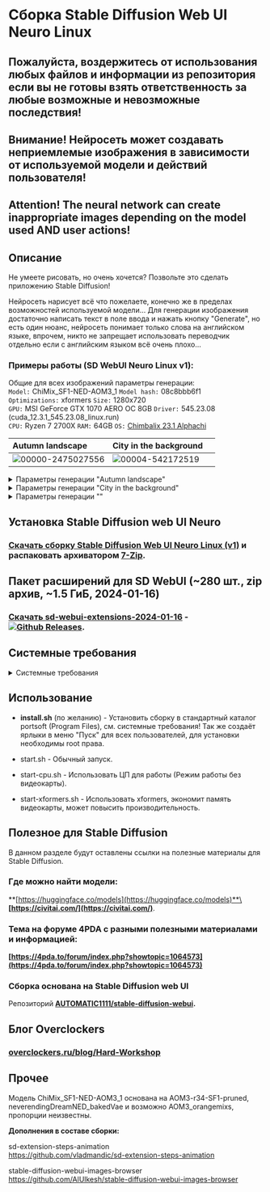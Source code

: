 # Сборка Stable Diffusion Web UI Neuro Linux
## Пожалуйста, воздержитесь от использования любых файлов и информации из репозитория если вы не готовы взять ответственность за любые возможные и невозможные последствия!
## Внимание! Нейросеть может создавать неприемлемые изображения в зависимости от используемой модели и действий пользователя!
## Attention! The neural network can create inappropriate images depending on the model used AND user actions!
## Описание
Не умеете рисовать, но очень хочется? Позвольте это сделать приложению Stable Diffusion!

Нейросеть нарисует всё что пожелаете, конечно же в пределах возможностей используемой модели...
Для генерации изображения достаточно написать текст в поле ввода и нажать кнопку "Generate", но есть один нюанс, нейросеть понимает только слова на английском языке, впрочем, никто не запрещает использовать переводчик отдельно если с английским языком всё очень плохо...

### Примеры работы (SD WebUI Neuro Linux v1):

Общие для всех изображений параметры генерации:\
`Model:` ChiMix_SF1-NED-AOM3_1 `Model hash:` 08c8bbb6f1\
`Optimizations:` xformers `Size:` 1280x720\
`GPU:` MSI GeForce GTX 1070 AERO OC 8GB `Driver:` 545.23.08 (cuda_12.3.1_545.23.08_linux.run)\
`CPU:` Ryzen 7 2700X `RAM:` 64GB `OS:` [Chimbalix 23.1 Alphachi](https://github.com/Shedou/Chimbalix)

| Autumn landscape | City in the background |  |
|:---|:---|:---|
| ![00000-2475027556](https://github.com/Shedou/Neuro/assets/19572158/d9514f90-7f3b-49ad-8bde-eeee1b4fed86) | ![00004-542172519](https://github.com/Shedou/Neuro/assets/19572158/3863873f-b43b-4051-8180-c26273867399) |  |

<details>
  <summary>Параметры генерации "Autumn landscape"</summary>
  
  `Promt:` landscape, autumn, sunset on the horizon, forest in the distance, sand road, bushes, green grass, hdr, 4k photo, contrast\
  `Negative promt:` noise, bad quality, low quality, two suns\
  `Sampler:` DPM++ 2M Karras `Steps:` 60\
  `Seed:` 2475027556 `Time taken:` 2 min. 37.2 sec.
  
</details>

<details>
  <summary>Параметры генерации "City in the background"</summary>
  
  `Promt:` 1girl, detailed, purple eyes, black jacket, white hair, volumetric lighting, city in the background, contrast, depth of field, standing, sunny, sky clouds\
  `Negative promt:` bad quality, bad anatomy, bad geometry, weird fingers, fused fingers, deformed hands, deformed fingers, open mouth, fused eyes, text, watermark, bow tie in hair, canvas, 2girls\
  `Sampler:` DPM++ 3M SDE Karras `Steps:` 70\
  `Seed:` 542172519 `Time taken:` 3 min. 19.6 sec.
  
</details>

<details>
  <summary>Параметры генерации ""</summary>
  
  `Promt:` \
  
</details>

## Установка Stable Diffusion web UI Neuro
### [Скачать сборку Stable Diffusion Web UI Neuro Linux (v1)](https://github.com/Shedou/Neuro/releases/tag/SD_WEBUI_Linux_v1) и распаковать архиватором [7-Zip](https://7-zip.org/).

## Пакет расширений для SD WebUI (~280 шт., zip архив, ~1.5 ГиБ, 2024-01-16)
### [Скачать sd-webui-extensions-2024-01-16](https://github.com/Shedou/Neuro/releases/tag/SD_WEBUI_EXT_1) - [![Github Releases](https://img.shields.io/github/downloads/Shedou/Neuro/SD_WEBUI_EXT_1/total.svg)](https://github.com/Shedou/Neuro/releases/tag/SD_WEBUI_EXT_1).

## Системные требования
<details>
  <summary>Системные требования</summary>
  
  ___
  **Минимальные системные требования:**\
  ОС: Chimbalix 23.1 SP1 / 24.1 Alphachi\
  ЦП: 64 разрядный процессор, 2 ядра.\
  ОЗУ: 8 ГБ и больше.\
  Видеокарта: GeForce 900 серии и новее.\
  Видеопамять: 4 ГБ и больше.
  
  **Системные требования (Режим работы без видеокарты):**\
  ОС: Chimbalix 23.1 SP1 / 24.1 Alphachi\
  ЦП: AMD Ryzen 7 2700 / Intel Core i7-9700 или лучше.\
  ОЗУ: 16 ГБ и больше.
  
  **Рекомендуемые системные требования:**\
  ОС: Chimbalix 23.1 SP1 / 24.1 Alphachi\
  ЦП: AMD Ryzen 7 2700 / Intel Core i7-9700 или лучше.\
  ОЗУ: 32 ГБ и больше.\
  Видеокарта: GeForce GTX 1070 или лучше.\
  Видеопамять: 8 ГБ и больше.
  
  ВНИМАНИЕ! Убедитесь что у вас установлен ПОЛНОЦЕННЫЙ драйвер NVIDIA! (https://developer.nvidia.com/cuda-toolkit-archive)\
  Для примера 545.24.08 (GTX 900+): https://developer.download.nvidia.com/compute/cuda/12.3.1/local_installers/cuda_12.3.1_545.23.08_linux.run
	
  ВНИМАНИЕ! Для работы сборки необходимы: git, python3.11 и python3-venv! (возможен запуск с python3.12)\
  Сборка не проверялась на работоспособность в сторонних дистрибутивах Linux!
  
  - Chimbalix Linux:
  https://github.com/Shedou/Chimbalix
  ___
  
</details>

## Использование
- **install.sh** (по желанию) - Установить сборку в стандартный каталог portsoft (Program Files), см. системные требования! Так же создаёт ярлыки в меню "Пуск" для всех пользователей, для установки необходимы root права.

- start.sh - Обычный запуск.
- start-cpu.sh - Использовать ЦП для работы (Режим работы без видеокарты).
- start-xformers.sh - Использовать xformers, экономит память видеокарты, может повысить производительность.

## Полезное для Stable Diffusion
В данном разделе будут оставлены ссылки на полезные материалы для Stable Diffusion.
### Где можно найти модели:
**[https://huggingface.co/models](https://huggingface.co/models)**\
**[https://civitai.com/](https://civitai.com/)**.

### Тема на форуме 4PDA с разными полезными материалами и информацией:
**[https://4pda.to/forum/index.php?showtopic=1064573](https://4pda.to/forum/index.php?showtopic=1064573)**

### Сборка основана на Stable Diffusion web UI
Репозиторий **[AUTOMATIC1111/stable-diffusion-webui](https://github.com/AUTOMATIC1111/stable-diffusion-webui).**
## Блог Overclockers
### [overclockers.ru/blog/Hard-Workshop](https://overclockers.ru/blog/Hard-Workshop)
## Прочее
Модель ChiMix_SF1-NED-AOM3_1 основана на AOM3-r34-SF1-pruned, neverendingDreamNED_bakedVae и возможно AOM3_orangemixs, пропорции неизвестны.

**Дополнения в составе сборки:**

sd-extension-steps-animation\
https://github.com/vladmandic/sd-extension-steps-animation

stable-diffusion-webui-images-browser\
https://github.com/AlUlkesh/stable-diffusion-webui-images-browser
